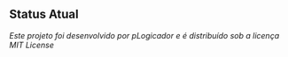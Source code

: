 ## Status Atual

*Este projeto foi desenvolvido por pLogicador e é distribuído sob a licença MIT License*
